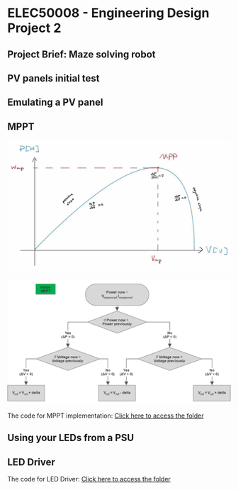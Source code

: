 # ELEC50008 - Engineering Design Project 2
## Project Brief: Maze solving robot
## PV panels initial test



## Emulating a PV panel


## MPPT
![MPP_graph](https://github.com/EBB-Imperial/EBB-SMPS/blob/main/MPP_Graph.jpg)

![MPPT Flowchart](https://github.com/EBB-Imperial/EBB-SMPS/blob/main/MPPT.png)

The code for MPPT implementation:
[Click here to access the folder](https://github.com/EBB-Imperial/EBB-SMPS/tree/main/MPPT)

## Using your LEDs from a PSU

## LED Driver 
The code for LED Driver:
[Click here to access the folder](https://github.com/EBB-Imperial/EBB-SMPS/tree/main/MPPT)



